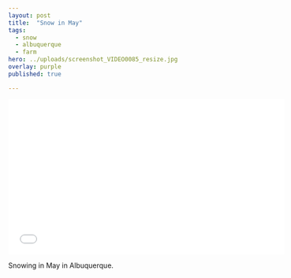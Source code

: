 ```yaml
---
layout: post
title:  "Snow in May"
tags:
  - snow
  - albuquerque
  - farm
hero: ../uploads/screenshot_VIDEO0085_resize.jpg
overlay: purple
published: true

---
```


<iframe width="560" height="315" src="../uploads/VIDEO0085.mp4" frameborder="0">Snow in May</iframe>

Snowing in May in Albuquerque.